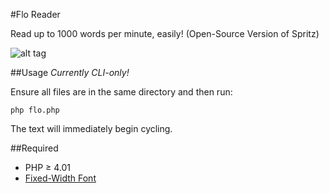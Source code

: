 #Flo Reader

Read up to 1000 words per minute, easily! (Open-Source Version of Spritz)

![alt tag](http://i.imgur.com/51THUah.png)


##Usage
*Currently CLI-only!*

Ensure all files are in the same directory and then run:

    php flo.php
    
The text will immediately begin cycling.

##Required
* PHP ≥ 4.01
* [Fixed-Width Font](http://www.fontsquirrel.com/fonts/droid-sans-mono)
